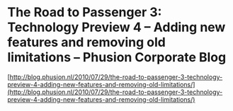 <!--
id: 876766444
link: http://tumblr.atmos.org/post/876766444/the-road-to-passenger-3-technology-preview-4-adding
slug: the-road-to-passenger-3-technology-preview-4-adding
date: Thu Jul 29 2010 14:42:13 GMT-0700 (PDT)
publish: 2010-07-029
tags: 
title: The Road to Passenger 3: Technology Preview 4 – Adding new features and removing old limitations – Phusion Corporate Blog
-->


The Road to Passenger 3: Technology Preview 4 – Adding new features and removing old limitations – Phusion Corporate Blog
=========================================================================================================================

[http://blog.phusion.nl/2010/07/29/the-road-to-passenger-3-technology-preview-4-adding-new-features-and-removing-old-limitations/](http://blog.phusion.nl/2010/07/29/the-road-to-passenger-3-technology-preview-4-adding-new-features-and-removing-old-limitations/)

